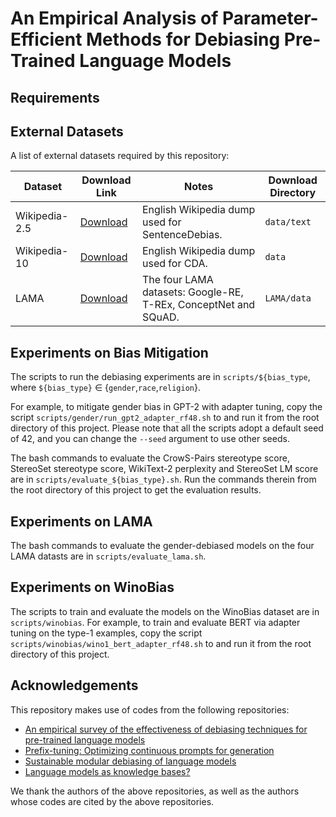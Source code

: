 # An Empirical Analysis of Parameter-Efficient Methods for Debiasing Pre-Trained Language Models

## Requirements

## External Datasets

A list of external datasets required by this repository:

Dataset | Download Link | Notes | Download Directory
--------|---------------|-------|-------------------
Wikipedia-2.5 | [Download](https://drive.google.com/file/d/1JSlm8MYDbNjpMPnKbb91T-xZnlWAZmZl/view?usp=sharing) | English Wikipedia dump <br>used for SentenceDebias. | `data/text`
Wikipedia-10 | [Download](https://drive.google.com/file/d/1boQTn44RnHdxWeUKQAlRgQ7xrlQ_Glwo/view?usp=sharing) | English Wikipedia dump <br>used for CDA. | `data`
LAMA | [Download](https://dl.fbaipublicfiles.com/LAMA/data.zip) | The four LAMA datasets: Google-RE, T-REx, ConceptNet and SQuAD. | `LAMA/data`

## Experiments on Bias Mitigation
The scripts to run the debiasing experiments are in `scripts/${bias_type`, where `${bias_type}` $\in$ {`gender`,`race`,`religion`}.

For example, to mitigate gender bias in GPT-2 with adapter tuning, copy the script `scripts/gender/run_gpt2_adapter_rf48.sh` to and run it from the root directory of this project. Please note that all the scripts adopt a default seed of 42, and you can change the `--seed` argument to use other seeds.

The bash commands to evaluate the CrowS-Pairs stereotype score, StereoSet stereotype score, WikiText-2 perplexity and StereoSet LM score are in `scripts/evaluate_${bias_type}.sh`. Run the commands therein from the root directory of this project to get the evaluation results.

<!--A copy of all the evaluation results from five random seeds (0, 10, 42, 123, 12345) are stored in the dict `results_data` in `permutation_test/data.py`. Run the following command to compute the p-value of the corresponding permutation test:
```bash
cd permutation_test
python stat.py --key_strings ${KEY_STRINGS}
```
where `${KEY_STRINGS}` incdicates which pair of values you are going to compare. E.g., `gender-bert-ss-adapter-prefix` means the pair of StereoSet stereotype scores of adapter tuning and prefix tuning on gender-debiased BERT. All the `${KEY_STRINGS}`s used in our paper are listed in the dict `predefined_alternatives` in  `permutation_test/data.py`, which also specifies the relationship of the pair of values in the null hypothesis.-->

## Experiments on LAMA

The bash commands to evaluate the gender-debiased models on the four LAMA datasts are in `scripts/evaluate_lama.sh`.

## Experiments on WinoBias

The scripts to train and evaluate the models on the WinoBias dataset are in `scripts/winobias`. For example, to train and evaluate BERT via adapter tuning on the type-1 examples, copy the script `scripts/winobias/wino1_bert_adapter_rf48.sh` to and run it from the root directory of this project.

## Acknowledgements
This repository makes use of codes from the following repositories:

* [An empirical survey of the effectiveness of debiasing techniques for pre-trained language models](https://github.com/McGill-NLP/bias-bench)
* [Prefix-tuning: Optimizing continuous prompts for generation](https://github.com/XiangLi1999/PrefixTuning)
* [Sustainable modular debiasing of language models](https://aclanthology.org/attachments/2021.findings-emnlp.411.Software.zip)
* [Language models as knowledge bases?](https://github.com/facebookresearch/LAMA)

We thank the authors of the above repositories, as well as the authors whose codes are cited by the above repositories.

